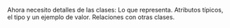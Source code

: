 Ahora necesito detalles de las clases:
Lo que representa.
Atributos típicos, el tipo y un ejemplo de valor.
Relaciones con otras clases.